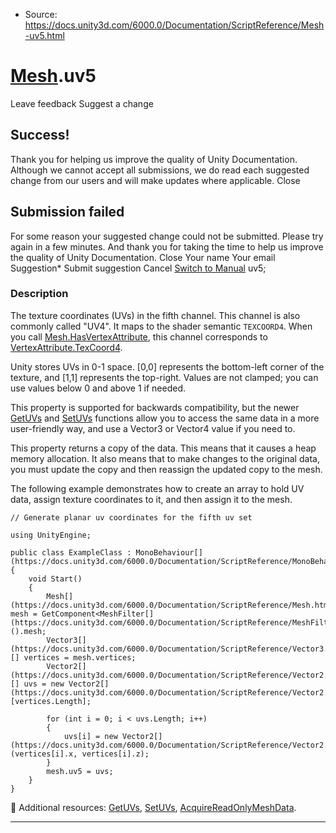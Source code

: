 * Source: https://docs.unity3d.com/6000.0/Documentation/ScriptReference/Mesh-uv5.html

#  [Mesh](https://docs.unity3d.com/6000.0/Documentation/ScriptReference/Mesh.html).uv5
Leave feedback
Suggest a change
## Success!
Thank you for helping us improve the quality of Unity Documentation. Although we cannot accept all submissions, we do read each suggested change from our users and will make updates where applicable.
Close
## Submission failed
For some reason your suggested change could not be submitted. Please <a>try again</a> in a few minutes. And thank you for taking the time to help us improve the quality of Unity Documentation.
Close
Your name Your email Suggestion* Submit suggestion
Cancel
[Switch to Manual](https://docs.unity3d.com/6000.0/Documentation/Manual/class-Mesh.html "Go to Mesh Component in the Manual")
uv5; 
### Description
The texture coordinates (UVs) in the fifth channel.
This channel is also commonly called "UV4". It maps to the shader semantic `TEXCOORD4`. When you call [Mesh.HasVertexAttribute](https://docs.unity3d.com/6000.0/Documentation/ScriptReference/Mesh.HasVertexAttribute.html), this channel corresponds to [VertexAttribute.TexCoord4](https://docs.unity3d.com/6000.0/Documentation/ScriptReference/Rendering.VertexAttribute.TexCoord4.html).  
  
Unity stores UVs in 0-1 space. [0,0] represents the bottom-left corner of the texture, and [1,1] represents the top-right. Values are not clamped; you can use values below 0 and above 1 if needed.  
  
This property is supported for backwards compatibility, but the newer [GetUVs](https://docs.unity3d.com/6000.0/Documentation/ScriptReference/Mesh.GetUVs.html) and [SetUVs](https://docs.unity3d.com/6000.0/Documentation/ScriptReference/Mesh.SetUVs.html) functions allow you to access the same data in a more user-friendly way, and use a Vector3 or Vector4 value if you need to.  
  
This property returns a copy of the data. This means that it causes a heap memory allocation. It also means that to make changes to the original data, you must update the copy and then reassign the updated copy to the mesh.  
  
The following example demonstrates how to create an array to hold UV data, assign texture coordinates to it, and then assign it to the mesh.
```
// Generate planar uv coordinates for the fifth uv set  
  
using UnityEngine;  
  
public class ExampleClass : MonoBehaviour[](https://docs.unity3d.com/6000.0/Documentation/ScriptReference/MonoBehaviour.html)
{
    void Start()
    {
        Mesh[](https://docs.unity3d.com/6000.0/Documentation/ScriptReference/Mesh.html) mesh = GetComponent<MeshFilter[](https://docs.unity3d.com/6000.0/Documentation/ScriptReference/MeshFilter.html)>().mesh;
        Vector3[](https://docs.unity3d.com/6000.0/Documentation/ScriptReference/Vector3.html)[] vertices = mesh.vertices;
        Vector2[](https://docs.unity3d.com/6000.0/Documentation/ScriptReference/Vector2.html)[] uvs = new Vector2[](https://docs.unity3d.com/6000.0/Documentation/ScriptReference/Vector2.html)[vertices.Length];  
  
        for (int i = 0; i < uvs.Length; i++)
        {
            uvs[i] = new Vector2[](https://docs.unity3d.com/6000.0/Documentation/ScriptReference/Vector2.html)(vertices[i].x, vertices[i].z);
        }
        mesh.uv5 = uvs;
    }
}

```

Additional resources: [GetUVs](https://docs.unity3d.com/6000.0/Documentation/ScriptReference/Mesh.GetUVs.html), [SetUVs](https://docs.unity3d.com/6000.0/Documentation/ScriptReference/Mesh.SetUVs.html), [AcquireReadOnlyMeshData](https://docs.unity3d.com/6000.0/Documentation/ScriptReference/Mesh.AcquireReadOnlyMeshData.html).
* * *
